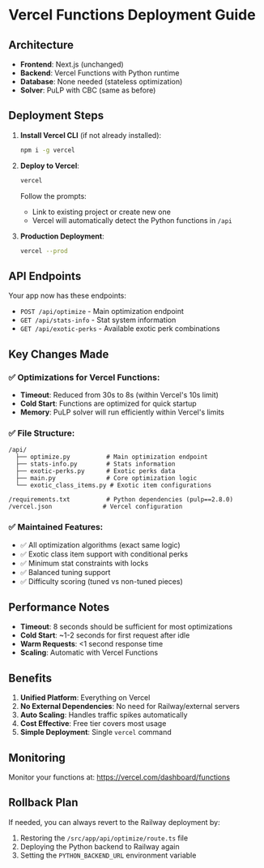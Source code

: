 # Vercel Functions Deployment Guide

## Architecture

- **Frontend**: Next.js (unchanged)
- **Backend**: Vercel Functions with Python runtime
- **Database**: None needed (stateless optimization)
- **Solver**: PuLP with CBC (same as before)

## Deployment Steps

1. **Install Vercel CLI** (if not already installed):
   ```bash
   npm i -g vercel
   ```

2. **Deploy to Vercel**:
   ```bash
   vercel
   ```
   
   Follow the prompts:
   - Link to existing project or create new one
   - Vercel will automatically detect the Python functions in `/api`

3. **Production Deployment**:
   ```bash
   vercel --prod
   ```

## API Endpoints

Your app now has these endpoints:

- `POST /api/optimize` - Main optimization endpoint
- `GET /api/stats-info` - Stat system information  
- `GET /api/exotic-perks` - Available exotic perk combinations

## Key Changes Made

### ✅ Optimizations for Vercel Functions:
- **Timeout**: Reduced from 30s to 8s (within Vercel's 10s limit)
- **Cold Start**: Functions are optimized for quick startup
- **Memory**: PuLP solver will run efficiently within Vercel's limits

### ✅ File Structure:
```
/api/
  ├── optimize.py          # Main optimization endpoint
  ├── stats-info.py        # Stats information
  ├── exotic-perks.py      # Exotic perks data
  ├── main.py              # Core optimization logic
  └── exotic_class_items.py # Exotic item configurations

/requirements.txt          # Python dependencies (pulp==2.8.0)
/vercel.json              # Vercel configuration
```

### ✅ Maintained Features:
- ✅ All optimization algorithms (exact same logic)
- ✅ Exotic class item support with conditional perks
- ✅ Minimum stat constraints with locks
- ✅ Balanced tuning support
- ✅ Difficulty scoring (tuned vs non-tuned pieces)

## Performance Notes

- **Timeout**: 8 seconds should be sufficient for most optimizations
- **Cold Start**: ~1-2 seconds for first request after idle
- **Warm Requests**: <1 second response time
- **Scaling**: Automatic with Vercel Functions

## Benefits

1. **Unified Platform**: Everything on Vercel
2. **No External Dependencies**: No need for Railway/external servers
3. **Auto Scaling**: Handles traffic spikes automatically
4. **Cost Effective**: Free tier covers most usage
5. **Simple Deployment**: Single `vercel` command

## Monitoring

Monitor your functions at: https://vercel.com/dashboard/functions

## Rollback Plan

If needed, you can always revert to the Railway deployment by:
1. Restoring the `/src/app/api/optimize/route.ts` file
2. Deploying the Python backend to Railway again
3. Setting the `PYTHON_BACKEND_URL` environment variable